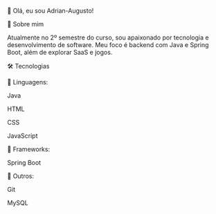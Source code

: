 👋 Olá, eu sou Adrian-Augusto! 

🚀 Sobre mim

Atualmente no 2º semestre do curso, sou apaixonado por tecnologia e desenvolvimento de software. Meu foco é backend com Java e Spring Boot, além de explorar SaaS e jogos.

🛠️ Tecnologias

🔹 Linguagens:

Java

HTML

CSS

JavaScript

🔹 Frameworks:

Spring Boot

🔹 Outros:

Git

MySQL
